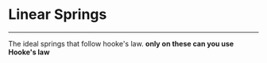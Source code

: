 # Linear Springs
---
The ideal springs that follow hooke's law. 
**only on these can you use Hooke's law**


